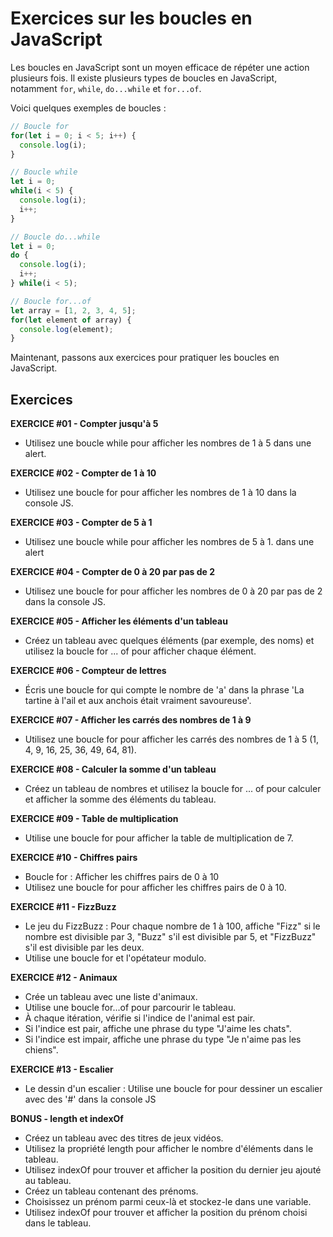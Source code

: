 # Exercices sur les boucles en JavaScript

Les boucles en JavaScript sont un moyen efficace de répéter une action plusieurs fois. Il existe plusieurs types de boucles en JavaScript, notamment `for`, `while`, `do...while` et `for...of`.

Voici quelques exemples de boucles :

```js
// Boucle for
for(let i = 0; i < 5; i++) {
  console.log(i);
}

// Boucle while
let i = 0;
while(i < 5) {
  console.log(i);
  i++;
}

// Boucle do...while
let i = 0;
do {
  console.log(i);
  i++;
} while(i < 5);

// Boucle for...of
let array = [1, 2, 3, 4, 5];
for(let element of array) {
  console.log(element);
}
```

Maintenant, passons aux exercices pour pratiquer les boucles en JavaScript.

## Exercices

**EXERCICE #01 - Compter jusqu'à 5**
- Utilisez une boucle while pour afficher les nombres de 1 à 5 dans une alert.

**EXERCICE #02 - Compter de 1 à 10**
- Utilisez une boucle for pour afficher les nombres de 1 à 10 dans la console JS.

**EXERCICE #03 - Compter de 5 à 1**
- Utilisez une boucle while pour afficher les nombres de 5 à 1. dans une alert

**EXERCICE #04 - Compter de 0 à 20 par pas de 2**
- Utilisez une boucle for pour afficher les nombres de 0 à 20 par pas de 2 dans la console JS.

**EXERCICE #05 - Afficher les éléments d'un tableau**
- Créez un tableau avec quelques éléments (par exemple, des noms) et utilisez la boucle for ... of pour afficher chaque élément.

**EXERCICE #06 - Compteur de lettres**
- Écris une boucle for qui compte le nombre de 'a' dans la phrase 'La tartine à l'ail et aux anchois était vraiment savoureuse'.

**EXERCICE #07 - Afficher les carrés des nombres de 1 à 9**
- Utilisez une boucle for pour afficher les carrés des nombres de 1 à 5 (1, 4, 9, 16, 25, 36, 49, 64, 81).

**EXERCICE #08 - Calculer la somme d'un tableau**
- Créez un tableau de nombres et utilisez la boucle for ... of pour calculer et afficher la somme des éléments du tableau.

**EXERCICE #09 - Table de multiplication**
- Utilise une boucle for pour afficher la table de multiplication de 7.

**EXERCICE #10 - Chiffres pairs**
- Boucle for : Afficher les chiffres pairs de 0 à 10
- Utilisez une boucle for pour afficher les chiffres pairs de 0 à 10.

**EXERCICE #11 - FizzBuzz**
- Le jeu du FizzBuzz : Pour chaque nombre de 1 à 100, affiche "Fizz" si le nombre est divisible par 3, "Buzz" s'il est divisible par 5, et "FizzBuzz" s'il est divisible par les deux.
- Utilise une boucle for et l'opétateur modulo.

**EXERCICE #12 - Animaux**
- Crée un tableau avec une liste d'animaux.
- Utilise une boucle for...of pour parcourir le tableau.
- À chaque itération, vérifie si l'indice de l'animal est pair.
- Si l'indice est pair, affiche une phrase du type "J'aime les chats".
- Si l'indice est impair, affiche une phrase du type "Je n'aime pas les chiens".

**EXERCICE #13 - Escalier**
- Le dessin d'un escalier : Utilise une boucle for pour dessiner un escalier avec des '#' dans la console JS

**BONUS - length et indexOf**
- Créez un tableau avec des titres de jeux vidéos.
- Utilisez la propriété length pour afficher le nombre d'éléments dans le tableau.
- Utilisez indexOf pour trouver et afficher la position du dernier jeu ajouté au tableau.
- Créez un tableau contenant des prénoms.
- Choisissez un prénom parmi ceux-là et stockez-le dans une variable.
- Utilisez indexOf pour trouver et afficher la position du prénom choisi dans le tableau.
